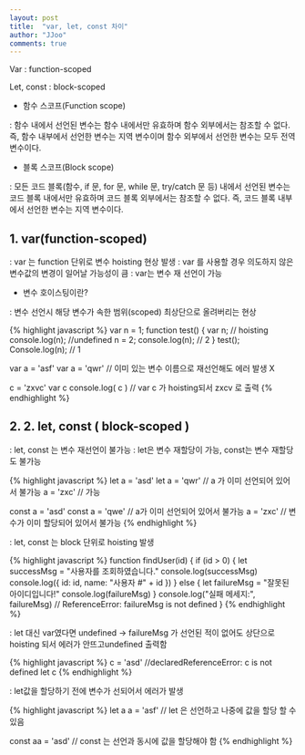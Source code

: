 ```yaml
---
layout: post
title:  "var, let, const 차이"
author: "JJoo"
comments: true
---
```


Var  : function-scoped

Let, const : block-scoped

* 함수 스코프(Function scope)

: 함수 내에서 선언된 변수는 함수 내에서만 유효하며 함수 외부에서는 참조할 수 없다. 즉, 함수 내부에서 선언한 변수는 지역 변수이며 함수 외부에서 선언한 변수는 모두 전역 변수이다.

* 블록 스코프(Block scope)

: 모든 코드 블록(함수, if 문, for 문, while 문, try/catch 문 등) 내에서 선언된 변수는 코드 블록 내에서만 유효하며 코드 블록 외부에서는 참조할 수 없다. 즉, 코드 블록 내부에서 선언한 변수는 지역 변수이다.


## 1. var(function-scoped)

: var 는 function 단위로 변수 hoisting 현상 발생
: var 를 사용할 경우 의도하지 않은 변수값의 변경이 일어날 가능성이 큼
: var는 변수 재 선언이 가능 

* 변수 호이스팅이란?

: 변수 선언시 해당 변수가 속한 범위(scoped) 최상단으로 올려버리는 현상

{% highlight javascript %}
var n = 1;
function test() {
  var n; // hoisting
  console.log(n); //undefined
  n = 2;
  console.log(n); // 2
}
test();
Console.log(n); // 1


var a = 'asf'
var a = 'qwr'
// 이미 있는 변수 이름으로 재선언해도 에러 발생 X

c = 'zxvc'
var c
console.log( c ) // var c 가 hoisting되서 zxcv 로 출력 
{% endhighlight %}


## 2. 	2. let, const ( block-scoped )

: let, const 는 변수 재선언이 불가능
: let은 변수 재할당이 가능, const는 변수 재할당도 불가능 

{% highlight javascript %}
let a = 'asd'
let a = 'qwr' // a 가 이미 선언되어 있어서 불가능
a = 'zxc' // 가능 

const a = 'asd'
const a = 'qwe' // a가 이미 선언되어 있어서 불가능
a = 'zxc' // 변수가 이미 할당되어 있어서 불가능 
{% endhighlight %}

: let, const 는 block 단위로 hoisting 발생 


{% highlight javascript %}
function findUser(id) {
  if (id > 0) {
    let successMsg = "사용자를 조회하였습니다."
    console.log(successMsg)
    console.log({ id: id, name: "사용자 #" + id })
  } else {
    let failureMsg = "잘못된 아이디입니다!"
    console.log(failureMsg)
  }
  console.log("실패 메세지:", failureMsg) // ReferenceError: failureMsg is not defined
}
{% endhighlight %}

: let 대신 var였다면 undefined -> failureMsg 가 선언된 적이 없어도 상단으로 hoisting 되서 에러가 안뜨고undefined 출력함 


{% highlight javascript %}
c = 'asd'  //declaredReferenceError: c is not defined
let c 
{% endhighlight %}

: let값을 할당하기 전에 변수가 선되어서 에러가 발생 


{% highlight javascript %}
let a 
a = 'asf' // let 은 선언하고 나중에 값을 할당 할 수 있음 

const aa = 'asd' // const 는 선언과 동시에 값을 할당해야 함 
{% endhighlight %}
